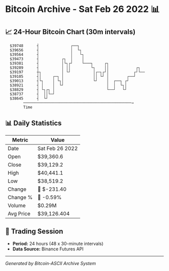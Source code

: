 # Bitcoin Archive - Sat Feb 26 2022 📊

## 📈 24-Hour Bitcoin Chart (30m intervals)

```
  $39748      ┤              ┌──┐                              
  $39656      ┤              │  └┐                             
  $39564      ┤              │   └┐                            
  $39473      ┤          ┌┐  │    │                            
  $39381      ┤          │└┐┌┘    └───┐     ┌┐                 
  $39289      ┤          │ ││         └┐    ││            ┌┐   
  $39197      ┼┐         │ └┘          │┌─┐┌┘│           ┌┘└── 
  $39105      ┤│     ┌─┐ │             ││ └┘ │        ┌──┘     
  $39013      ┤└┐    │ └┐│             └┘    │  ┌──┐ ┌┘        
  $38921      ┤ │    │  └┘                   │  │  └┐│         
  $38829      ┤ └┐┌┐ │                       └──┘   └┘         
  $38737      ┤  ││└─┘                                         
  $38645      ┤  └┘                                            
        ────────────────────────────────────────────────→
        Time
```

## 📊 Daily Statistics

| Metric | Value |
|--------|-------|
| Date | Sat Feb 26 2022 |
| Open | $39,360.6 |
| Close | $39,129.2 |
| High | $40,441.1 |
| Low | $38,519.2 |
| Change | 🔴 $-231.40 |
| Change % | 🔴 -0.59% |
| Volume | $0.29M |
| Avg Price | $39,126.404 |

## 📅 Trading Session

- **Period:** 24 hours (48 x 30-minute intervals)
- **Data Source:** Binance Futures API

---
*Generated by Bitcoin-ASCII Archive System*
